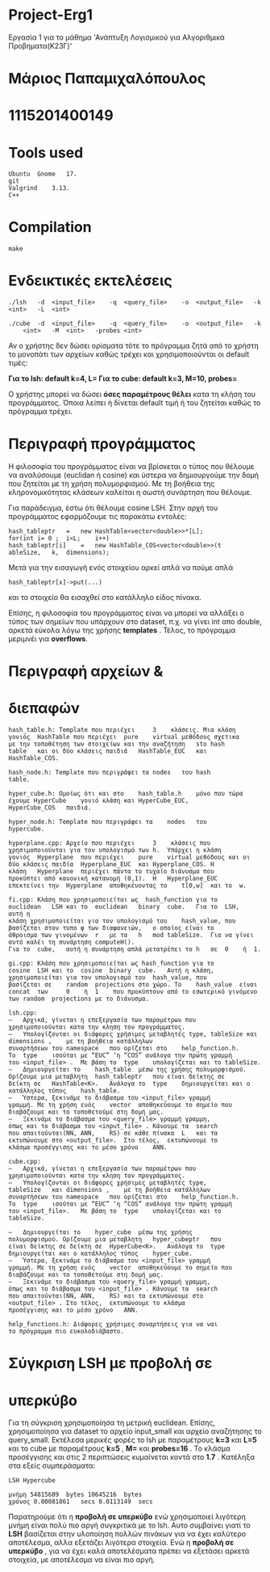 # Project-Erg1
Εργασία 1 για το μάθημα 'Ανάπτυξη Λογισμικού για Αλγοριθμικά Προβηματα(Κ23Γ)'

# Μάριος Παπαμιχαλόπουλος

# 1115201400149

# Tools	used

```
Ubuntu	Gnome	17.
git
Valgrind	3.13.
C++
```
# Compilation

```
make
```
# Ενδεικτικές εκτελέσεις

```
./lsh	-d	<input_file>	-q	<query_file>	-o	<output_file>	-k
<int>	-L	<int>
```
```
./cube	-d	<input_file>	-q	<query_file>	-o	<output_file>	-k
	<int>	-M	<int>	-probes	<int>
```
Αν ο χρήστης δεν δώσει ορίσματα τότε το πρόγραμμα ζητά από το
χρήστη το μονοπάτι των αρχείων καθώς τρέχει και χρησιμοποιούνται οι
default	τιμές:


**Για το	lsh:	default	k=4,	L=
Για το	cube:	default	k=3,	M=10,	probes=**

Ο χρήστης μπορεί να δώσει **όσες παραμέτρους θέλει** κατα τη κλήση
του προγράμματος. Όποια λείπει ή δίνεται	default	τιμή ή του ζητείται
καθώς το πρόγραμμα τρέχει.

# Περιγραφή προγράμματος

Η φιλοσοφία του προγράμματος είναι να βρίσκεται ο τύπος που
θέλουμε να αναλύσουμε	(euclidan	ή	cosine)	και ύστερα να
δημιουργούμε την δομή που ζητείται με τη χρήση πολυμορφισμού. Με τη
βοήθεια της κληρονομικότητας κλάσεων καλείται η σωστή συνάρτηση
που θέλουμε.

Για παράδειγμα,	έστω ότι θέλουμε	cosine	LSH.	Στην αρχή του
προγράμματος εφαρμόζουμε τις παρακάτω εντολές:

```
hash_tableptr	=	new	HashTable<vector<double>>*[L];
for(int	i= 0 ;	i<L;	i++)
hash_tableptr[i]	=	new	HashTable_COS<vector<double>>(t
ableSize,	k,	dimensions);
```
Μετά για την εισαγωγή ενός στοιχείου αρκεί απλά να πούμε απλά

```
hash_tableptr[x]->put(...)
```

και το στοιχείο θα εισαχθεί στο κατάλληλο είδος πίνακα.

Eπίσης,	η φιλοσοφία του προγράμματος είναι να μπορεί να αλλάξει ο
τύπος των σημείων που υπάρχουν στο	dataset,	π.χ. να γίνει	int	απο
double,	αρκετά εύκολα λόγω της χρήσης **templates** .	Τέλος,	το
πρόγραμμα μεριμνέι για **overflows**.

# Περιγραφή αρχείων	&

# διεπαφών

```
hash_table.h: Template που περιέχει 	3	 κλάσεις. Μια κλάση
γονιός	HashTable που περιέχει	pure	virtual	μεθόδους σχετικα
με την τοποθέτηση των στοιχείων και την αναζήτηση	sto	hash
table	και οι δύο κλάσεις παιδιά	HashTable_EUC	και
HashTable_COS.
```
```
hash_node.h: Template που περιγράφει τα	nodes	του	hash
table.
```
```
hyper_cube.h: Ομοίως ότι και στο	hash_table.h	μόνο που τώρα
έχουμε HyperCube	γονιό κλάση και HyperCube_EUC,
HyperCube_COS	παιδιά.
```
```
hyper_node.h: Template που περιγράφει τα	nodes	του
hypercube.
```

```
hyperplane.cpp: Αρχείο που περιέχει 	3	 κλάσεις που
χρησιμοποιούνται για τον υπολογισμό των	h.	Υπάρχει η κλάση
γονιός	Hyperplane	που περιέχει	pure	virtual	μεθόδους και οι
δύο κλάσεις παιδία	Hyperplane_EUC	και	Hyperplane_COS.	Η
κλάση	Hyperplane	περιέχει πάντα το τυχαίο διάνυσμα που
προκύπτει από κανονική κατανομή	(0,1).	Η	Hyperplane_EUC
επεκτείνει την	Hyperplane	αποθηκέυοντας το	t[0,w]	και το	w.
```

```
fi.cpp: Κλάση που χρησιμοποιείται ως  hash_function για το
euclidean	LSH	και το	euclidean	binary	cube.	Για το	LSH,	αυτή η
κλάση χρησιμοποιείται για τον υπολογισμό του	hash_value,	που
βασίζεται στον τυπο φ των διαφανειών,	ο οποίος είναι το
άθροισμα των γινομένων	r	με τα	h	mod	tableSize.	Για να γίνει
αυτό καλέι τη συνάρτηση	computeH().
Για το	cube,	αυτή η συνάρτηση απλά μετατρέπει το	h	σε 	0	 ή	1.
```

```
gi.cpp: Κλάση που χρησιμοποιείται ως hash_function για το
cosine	LSH	και το	cosine	binary	cube.	Αυτή η κλάση,
χρησιμοποιείται για τον υπολογισμό του	hash_value,	που
βασίζεται σε	random	projections	στο χώρο. Το	hash_value	είναι
concat	των 	0	 ή 	1	 που προκύπτουν από το εσωτερικό γινόμενο
των	random	projections	με το διάνυσμα.
```

```
lsh.cpp:
–	Αρχικά,	γίνεται η επεξεργασία των παραμέτρων που
χρησιμοποιούνται κατα την κληση τον προγράμματος.
–	Υπολογίζονται οι διάφορες χρήσιμες μεταβλητές type, tableSize και	dimensions ,	με τη βοήθεια κατάλληλων
συναρτήσεων του	namespace	που ορίζεται στο	help_function.h.
Το	type	ισούται με “EUC” ‘η “COS” ανάλογα την πρώτη γραμμή
του <input_file> .	Με βάση το	type	υπολογίζεται και το tableSize.
–	Δημιουργείται το	hash_table	μέσω της χρήσης πολυμορφισμού.
Ορίζουμε μια μεταβλητη	hash_tableptr	που είναι δείκτης σε
δείκτη σε	HashTable<K>.	Ανάλογα το	type	δημιουργείται και ο
κατάλληλος τύπος	hash_table.
–	Ύστερα,	ξεκινάμε το διάβασμα του <input_file> γραμμή
γραμμή. Με τη χρήση ενός	vector	αποθηκεύουμε το σημείο που
διαβάζουμε και το τοποθετούμε στη δομή μας.
–	Ξεκινάμε το διάβασμα του <query_file> γραμμή γραμμη,
όπως και το διάβασμα του <input_file> .	Κάνουμε τα	search
που απαιτούνται(NN,	ANN,	RS)	σε κάθε πίνακα	L	και τα
εκτυπώνουμε στο	<output_file>.	Στο τέλος,	εκτυπώνουμε το
κλάσμα προσέγγισης και το μέσο χρόνο	ANN.
```

```
cube.cpp:
–	Αρχικά,	γίνεται η επεξεργασία των παραμέτρων που
χρησιμοποιούνται κατα την κληση τον προγράμματος.
–	Υπολογίζονται οι διάφορες χρήσιμες μεταβλητές type,
tableSize	και	dimensions ,	με τη βοήθεια κατάλληλων
συναρτήσεων του	namespace	που ορίζεται στο	help_function.h.
Το	type	ισούται με “EUC” ‘η “COS” ανάλογα την πρώτη γραμμή
του	<input_file>.	Με βάση το	type	υπολογίζεται και το
tableSize.

–	Δημιουργείται το	hyper_cube	μέσω της χρήσης
πολυμορφισμού. Ορίζουμε μια μεταβλητη	hyper_cubeptr	που
είναι δείκτης σε δείκτη σε	HyperCube<K>.	Ανάλογα το	type
δημιουργείται και ο κατάλληλος τύπος	hyper_cube.
–	Ύστερα,	ξεκινάμε το διάβασμα του <input_file> γραμμή
γραμμή. Με τη χρήση ενός	vector	αποθηκεύουμε το σημείο που
διαβάζουμε και το τοποθετούμε στη δομή μας.
–	Ξεκινάμε το διάβασμα του <query_file> γραμμή γραμμη,
όπως και το διάβασμα του <input_file> .	Κάνουμε τα	search
που απαιτούνται(NN,	ANN,	RS)	και τα εκτυπώνουμε στο
<output_file> .	Στο τέλος,	εκτυπώνουμε το κλάσμα
προσέγγισης και το μέσο χρόνο	ANN.
```
```
help_functions.h: Διάφορες χρήσιμες συναρτήσεις για να ναι
το πρόγραμμα πιο ευκολοδιάβαστο.
```
# Σύγκριση	LSH	με προβολή σε

# υπερκύβο

Για τη σύγκριση χρησιμοποίησα τη μετρική	euclidean.	Επίσης,
χρησιμοποίησα για	dataset	το αρχείο	input_small	και αρχείο
αναζήτησης το	query_small.	Εκτέλεσα μερικές φορές το	lsh	με
παραμέτρους **k=3** και **L=5** και το	cube	με παραμέτρους **k=5** ,	 **Μ=**
και **probes=16** .	To	κλάσμα προσέγγισης και στις 	2	 περιπτώσεις
κυμαίνεται κοντά στο **1.7** .	Κατέληξα στα εξείς συμπεράσματα:

```
LSH Hypercube
```

```
μνήμη 54815689	bytes 10645216	bytes
χρόνος 0.00081861	secs 0.0113149	secs
```
Παρατηρούμε ότι η **προβολή σε υπερκύβο** ενώ χρησιμοποιεί λιγότερη
μνήμη είναι πολύ πιο αργή συγκριτικά με το	lsh.	Αυτο συμβαίνει γιατί
το **LSH** βασίζεται στην υλοποίηση πολλών πινάκων για να έχει
καλύτερο αποτέλεσμα,	αλλα εξετάζει λιγότερα στοιχεία. Ενώ η
**προβολή σε υπερκύβο** ,	για να έχει καλά αποτελέσματα πρέπει να
εξετάσει αρκετά στοιχεία,	με αποτέλεσμα να είναι πιο αργή.


